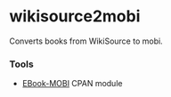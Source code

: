 wikisource2mobi
===============

Converts books from WikiSource to mobi.

### Tools
* [EBook-MOBI](https://metacpan.org/release/EBook-MOBI) CPAN module
